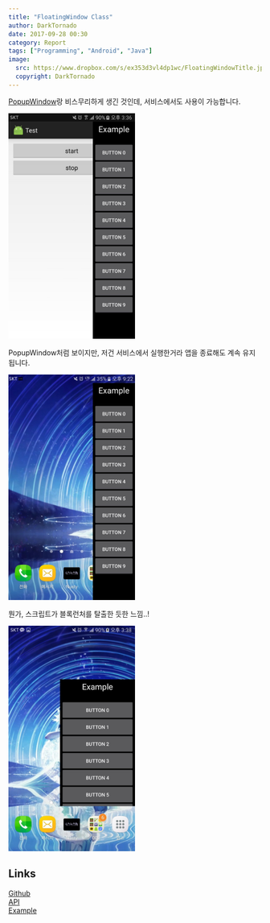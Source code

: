 ```yaml
---
title: "FloatingWindow Class"
author: DarkTornado
date: 2017-09-28 00:30
category: Report
tags: ["Programming", "Android", "Java"]
image:
  src: https://www.dropbox.com/s/ex353d3vl4dp1wc/FloatingWindowTitle.jpg?dl=1
  copyright: DarkTornado
---
```


[PopupWindow](https://developer.android.com/reference/android/widget/PopupWindow.html)랑 비스무리하게 생긴 것인데, 서비스에서도 사용이 가능합니다.

<img src="https://raw.githubusercontent.com/DarkTornado/FloatingWindow/master/Example1.jpg" width="50%">

PopupWindow처럼 보이지만, 저건 서비스에서 실행한거라 앱을 종료해도 계속 유지됩니다.

<img src="https://raw.githubusercontent.com/DarkTornado/FloatingWindow/master/Example3.jpg" width="50%">

뭔가, 스크립트가 블록런처를 탈출한 듯한 느낌..!

<img src="https://raw.githubusercontent.com/DarkTornado/FloatingWindow/master/Example2.jpg" width="50%">



## Links

[Github](https://github.com/DarkTornado/FloatingWindow)<br>
[API](https://github.com/DarkTornado/FloatingWindow/blob/master/README.md)<br>
[Example](https://github.com/DarkTornado/FloatingWindow/blob/master/FloatingWindowExampleService.java)<br>
